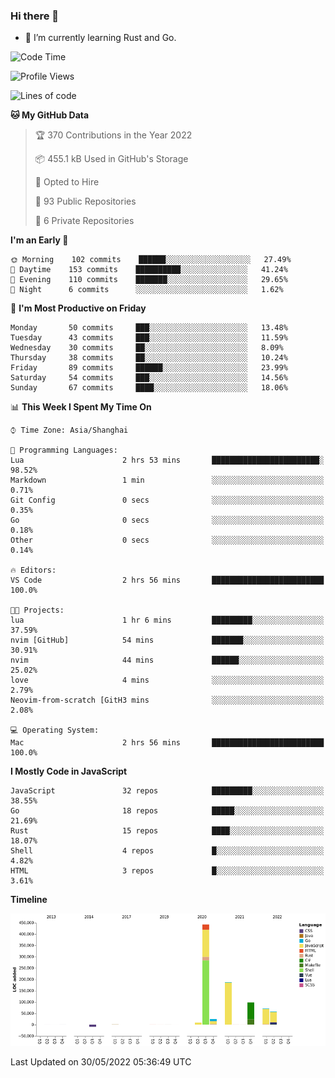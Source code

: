 ### Hi there 👋

- 🌱 I’m currently learning Rust and Go.

<!--START_SECTION:waka-->
![Code Time](http://img.shields.io/badge/Code%20Time-389%20hrs%2019%20mins-blue)

![Profile Views](http://img.shields.io/badge/Profile%20Views-1-blue)

![Lines of code](https://img.shields.io/badge/From%20Hello%20World%20I%27ve%20Written-888%20Thousand%20lines%20of%20code-blue)

**🐱 My GitHub Data** 

> 🏆 370 Contributions in the Year 2022
 > 
> 📦 455.1 kB Used in GitHub's Storage 
 > 
> 💼 Opted to Hire
 > 
> 📜 93 Public Repositories 
 > 
> 🔑 6 Private Repositories  
 > 
**I'm an Early 🐤** 

```text
🌞 Morning    102 commits    ██████░░░░░░░░░░░░░░░░░░░   27.49% 
🌆 Daytime    153 commits    ██████████░░░░░░░░░░░░░░░   41.24% 
🌃 Evening    110 commits    ███████░░░░░░░░░░░░░░░░░░   29.65% 
🌙 Night      6 commits      ░░░░░░░░░░░░░░░░░░░░░░░░░   1.62%

```
📅 **I'm Most Productive on Friday** 

```text
Monday       50 commits     ███░░░░░░░░░░░░░░░░░░░░░░   13.48% 
Tuesday      43 commits     ███░░░░░░░░░░░░░░░░░░░░░░   11.59% 
Wednesday    30 commits     ██░░░░░░░░░░░░░░░░░░░░░░░   8.09% 
Thursday     38 commits     ██░░░░░░░░░░░░░░░░░░░░░░░   10.24% 
Friday       89 commits     ██████░░░░░░░░░░░░░░░░░░░   23.99% 
Saturday     54 commits     ███░░░░░░░░░░░░░░░░░░░░░░   14.56% 
Sunday       67 commits     ████░░░░░░░░░░░░░░░░░░░░░   18.06%

```


📊 **This Week I Spent My Time On** 

```text
⌚︎ Time Zone: Asia/Shanghai

💬 Programming Languages: 
Lua                      2 hrs 53 mins       ████████████████████████░   98.52% 
Markdown                 1 min               ░░░░░░░░░░░░░░░░░░░░░░░░░   0.71% 
Git Config               0 secs              ░░░░░░░░░░░░░░░░░░░░░░░░░   0.35% 
Go                       0 secs              ░░░░░░░░░░░░░░░░░░░░░░░░░   0.18% 
Other                    0 secs              ░░░░░░░░░░░░░░░░░░░░░░░░░   0.14%

🔥 Editors: 
VS Code                  2 hrs 56 mins       █████████████████████████   100.0%

🐱‍💻 Projects: 
lua                      1 hr 6 mins         █████████░░░░░░░░░░░░░░░░   37.59% 
nvim [GitHub]            54 mins             ███████░░░░░░░░░░░░░░░░░░   30.91% 
nvim                     44 mins             ██████░░░░░░░░░░░░░░░░░░░   25.02% 
love                     4 mins              ░░░░░░░░░░░░░░░░░░░░░░░░░   2.79% 
Neovim-from-scratch [GitH3 mins              ░░░░░░░░░░░░░░░░░░░░░░░░░   2.08%

💻 Operating System: 
Mac                      2 hrs 56 mins       █████████████████████████   100.0%

```

**I Mostly Code in JavaScript** 

```text
JavaScript               32 repos            █████████░░░░░░░░░░░░░░░░   38.55% 
Go                       18 repos            █████░░░░░░░░░░░░░░░░░░░░   21.69% 
Rust                     15 repos            ████░░░░░░░░░░░░░░░░░░░░░   18.07% 
Shell                    4 repos             █░░░░░░░░░░░░░░░░░░░░░░░░   4.82% 
HTML                     3 repos             █░░░░░░░░░░░░░░░░░░░░░░░░   3.61%

```


**Timeline**

![Chart not found](https://raw.githubusercontent.com/elton/elton/main/charts/bar_graph.png) 


 Last Updated on 30/05/2022 05:36:49 UTC
<!--END_SECTION:waka-->

<!--
**elton/elton** is a ✨ _special_ ✨ repository because its `README.md` (this file) appears on your GitHub profile.

Here are some ideas to get you started:

- 🔭 I’m currently working on ...
- 🌱 I’m currently learning ...
- 👯 I’m looking to collaborate on ...
- 🤔 I’m looking for help with ...
- 💬 Ask me about ...
- 📫 How to reach me: ...
- 😄 Pronouns: ...
- ⚡ Fun fact: ...
-->
